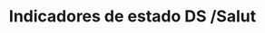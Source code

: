 ---
title: "Indicadores de estado DS /Salut"
heroImage: "assets//proyectos/catsalut/hero-catsalut.png"
logo: "/assets/proyectos/catsalut/logo-catsalut.svg"

# Información del proyecto
objective: "Definir un sistema de indicadores visuales —de estado, informativos y de criticidad— que mejorara la comprensión, la coherencia en aplicaciones médicas utilizadas por personal sanitario."
role: "Design System Lead."
duration: "Aproximadamente 2 meses."
team: "Design System Lead"

# Proceso del proyecto
process:
  title: "Metodología y proceso de trabajo"
  content: "Comenzamos identificando los diferentes tipos de indicadores que debía cubrir el sistema: informativos (feedback contextual) e indicadores de criticidad (niveles de gravedad en información clínica). Para cada uno definimos su semántica, paleta de colores asociada y reglas de uso en distintos componentes.\nEl trabajo se documentó dentro del Design System para asegurar consistencia entre equipos y facilitar la implementación por parte de desarrollo. También realizamos sesiones de validación con stakeholders médicos, que nos aportaron su experiencia y nos ayudaron a ajustar el diseño a sus necesidades reales. Finalmente, se llevaron a cabo tests con usuarios para comprobar la comprensión de los indicadores en un entorno real y verificar su eficacia."

# Retos del proyecto
challenges:
  title: "Retos del proyecto"
  items:
    - title: "Accesibilidad"
      layout: "image-left"
      image: "/assets/proyectos/catsalut/accesibilidad.png"
      content: "Era esencial que los indicadores fueran comprensibles incluso en situaciones de estrés o con limitaciones visuales.\n\nSe trabajó en contrastes, redundancia visual (color + iconografía) y tamaños mínimos para asegurar legibilidad."
      
    - title: "Validación con médicos con hábitos arraigados"
      layout: "image-right"
      image: "/assets/proyectos/catsalut/medicos.png"
      content: "Los stakeholders llevaban más de 10 o 20 años usando sistemas previos, por lo que existía un fuerte sesgo hacia lo ya conocido.\n\nEl reto fue encontrar un equilibrio entre introducir un sistema más moderno y mantener una curva de aprendizaje razonable."
      
    - title: "Testeo con usuarios reales"
      layout: "image-left"
      image: "/assets/proyectos/catsalut/test.png"
      content: "Para validar que los indicadores transmitían la información correcta y reducían ambigüedades, realizamos pruebas de usabilidad con médicos. Los resultados nos permitieron ajustar colores, iconografía y nomenclatura hasta conseguir un sistema fiable y fácilmente interpretable."


# Proyectos relacionados  
relatedProjects: ["dh-design-system", "aljuf-finance"]

# SEO
description: "Definir un sistema de indicadores visuales —de estado, informativos y de criticidad— que mejorara la comprensión, la coherencia y la accesibilidad en aplicaciones médicas utilizadas por personal sanitario."
publishDate: 2025-09-01
featured: true
protected: false
order: 5
---